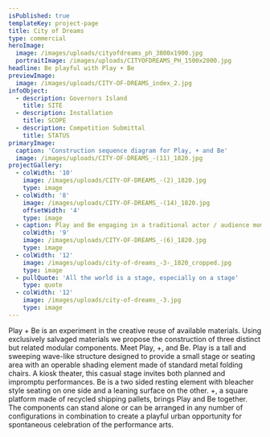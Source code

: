 ```yaml
---
isPublished: true
templateKey: project-page
title: City of Dreams
type: commercial
heroImage:
  image: /images/uploads/cityofdreams_ph_3800x1900.jpg
  portraitImage: /images/uploads/CITYOFDREAMS_PH_1500x2000.jpg
headline: Be playful with Play + Be
previewImage:
  image: /images/uploads/CITY-OF-DREAMS_index_2.jpg
infoObject:
  - description: Governors Island
    title: SITE
  - description: Installation
    title: SCOPE
  - description: Competition Submittal
    title: STATUS
primaryImage:
  caption: 'Construction sequence diagram for Play, + and Be'
  image: /images/uploads/CITY-OF-DREAMS_-(11)_1820.jpg
projectGallery:
  - colWidth: '10'
    image: /images/uploads/CITY-OF-DREAMS_-(2)_1820.jpg
    type: image
  - colWidth: '8'
    image: /images/uploads/CITY-OF-DREAMS_-(14)_1820.jpg
    offsetWidth: '4'
    type: image
  - caption: Play and Be engaging in a traditional actor / audience moment
    colWidth: '9'
    image: /images/uploads/CITY-OF-DREAMS_-(6)_1820.jpg
    type: image
  - colWidth: '12'
    image: /images/uploads/city-of-dreams_-3-_1820_cropped.jpg
    type: image
  - pullQuote: 'All the world is a stage, especially on a stage'
    type: quote
  - colWidth: '12'
    image: /images/uploads/city-of-dreams_-3.jpg
    type: image
---
```

Play + Be is an experiment in the creative reuse of available materials. Using exclusively salvaged materials we propose the construction of three distinct but related modular components. Meet Play, +, and Be. Play is a tall and sweeping wave-like structure designed to provide a small stage or seating area with an operable shading element made of standard metal folding chairs. A kiosk theater, this casual stage invites both planned and impromptu performances. Be is a two sided resting element with bleacher style seating on one side and a leaning surface on the other. +, a square platform made of recycled shipping pallets, brings Play and Be together. The components can stand alone or can be arranged in any number of configurations in combination to create a playful urban opportunity for spontaneous celebration of the performance arts.
